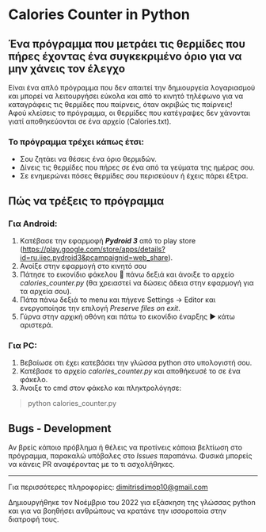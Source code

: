 # Calories Counter in Python

## Ένα πρόγραμμα που μετράει τις θερμίδες που πήρες έχοντας ένα συγκεκριμένο όριο για να μην χάνεις τον έλεγχο

Είναι ένα απλό πρόγραμμα που δεν απαιτεί την δημιουργεία λογαριασμού και μπορεί να λειτουργήσει εύκολα και από το κινητό τηλέφωνο για να καταγράφεις τις θερμίδες που παίρνεις, όταν ακριβώς τις παίρνεις! \
Αφού κλείσεις το πρόγραμμα, οι θερμίδες που κατέγραψες δεν χάνονται γιατί αποθηκεύονται σε ένα αρχείο (Calories.txt).

### Το πρόγραμμα τρέχει κάπως έτσι:
* Σου ζητάει να θέσεις ένα όριο θερμιδών.
* Δίνεις τις θερμίδες που πήρες σε ένα από τα γεύματα της ημέρας σου.
* Σε ενημερώνει πόσες θερμίδες σου περισεύουν ή έχεις πάρει έξτρα. 

## Πώς να τρέξεις το πρόγραμμα
### Για Android:
1. Kατέβασε την εφαρμοφή ***Pydroid 3*** από το play store (https://play.google.com/store/apps/details?id=ru.iiec.pydroid3&pcampaignid=web_share).
2. Ανοίξε στην εφαρμογή στο κινητό σου
3. Πάτησε το εικονίδιο φάκελου 📁 πάνω δεξιά και άνοιξε το αρχείο *calories_counter.py* (θα χρειαστεί να δώσεις άδεια στην εφαρμογή για τα αρχεία σου).
4. Πάτα πάνω δεξιά το menu και πήγενε Settings -> Editor και ενεργοποίησε την επιλογή *Preserve files on exit*.
5. Γύρνα στην αρχική οθόνη και πάτω το εικονίδιο έναρξης ▶️ κάτω αριστερά.

### Για PC:
1. Βεβαίωσε οτι έχει κατεβάσει την γλώσσα python στο υπολογιστή σου.
2. Κατέβασε το αρχείο *calories_counter.py* και αποθήκευσέ το σε ένα φάκελο.
3. Άνοιξε το cmd στον φάκελο και πληκτρολόγησε:
>  python calories_counter.py


## Bugs - Development
Αν βρείς κάποιο πρόβλημα ή θέλεις να προτίνεις κάποια βελτίωση στο πρόγραμμα, παρακαλώ υπόβαλες στο *Ιssues* παραπάνω. Φυσικά μπορείς να κάνεις PR αναφέροντας με το τι ασχολήθηκες.

<hr>

Για περισσότερες πληροφορίες: dimitrisdimop10@gmail.com

Δημιουργήθηκε τον Νοέμβριο του 2022 για εξάσκηση της γλώσσας python και για να βοηθήσει ανθρώπους να κρατάνε την ισσοροποία στην διατροφή τους.
